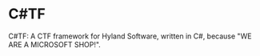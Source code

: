 # C#TF
C#TF: A CTF framework for Hyland Software, written in C#, because "WE ARE A MICROSOFT SHOP!".
